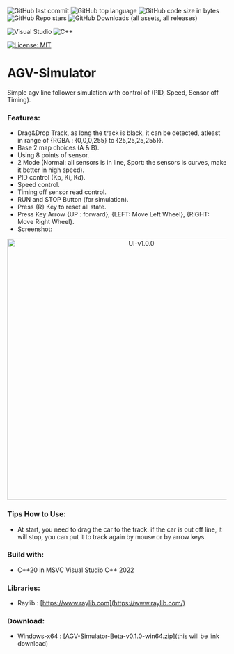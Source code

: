 ![GitHub last commit](https://img.shields.io/github/last-commit/UFTHaq/AGV-Simulator?style=for-the-badge)
![GitHub top language](https://img.shields.io/github/languages/top/UFTHaq/AGV-Simulator?logo=cpp&style=for-the-badge)
![GitHub code size in bytes](https://img.shields.io/github/languages/code-size/UFTHaq/AGV-Simulator?style=for-the-badge)
![GitHub Repo stars](https://img.shields.io/github/stars/UFTHaq/AGV-Simulator?color=red&style=for-the-badge)
![GitHub Downloads (all assets, all releases)](https://img.shields.io/github/downloads/UFTHaq/AGV-Simulator/total?style=for-the-badge)

![Visual Studio](https://img.shields.io/badge/Visual%20Studio-5C2D91.svg?style=for-the-badge&logo=visual-studio&logoColor=white)
![C++](https://img.shields.io/badge/c++-%2300599C.svg?style=for-the-badge&logo=c%2B%2B&logoColor=white)

[![License: MIT](https://img.shields.io/badge/License-MIT-black.svg?style=for-the-badge)](https://opensource.org/licenses/MIT)

# AGV-Simulator
Simple agv line follower simulation with control of (PID, Speed, Sensor off Timing).

<div align="center">
<!--   <img src="https://github.com/user-attachments/assets/1e35a476-31ae-4c60-b80d-7cd21cff0aa4" width=180/> -->
</div>

### Features:
- Drag&Drop Track, as long the track is black, it can be detected, atleast in range of {RGBA : {0,0,0,255} to {25,25,25,255}}.
- Base 2 map choices (A & B).
- Using 8 points of sensor.
- 2 Mode (Normal: all sensors is in line, Sport: the sensors is curves, make it better in high speed).
- PID control (Kp, Ki, Kd).
- Speed control.
- Timing off sensor read control.
- RUN and STOP Button (for simulation).
- Press {R} Key to reset all state.
- Press Key Arrow {UP : forward}, {LEFT: Move Left Wheel}, {RIGHT: Move Right Wheel}.
- Screenshot:
<div align="center">
  <img alt="UI-v1.0.0" src="https://github.com/user-attachments/assets/81be34ad-e0d1-4dce-8ba1-0734ab5bf79e" width="600"/>
</div>


### Tips How to Use:
- At start, you need to drag the car to the track. if the car is out off line, it will stop, you can put it to track again by mouse or by arrow keys.

### Build with:
- C++20 in MSVC Visual Studio C++ 2022

### Libraries:
- Raylib : [https://www.raylib.com](https://www.raylib.com/)

### Download:
- Windows-x64 : [AGV-Simulator-Beta-v0.1.0-win64.zip](this will be link download)


